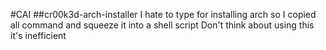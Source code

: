#CAI
##cr00k3d-arch-installer
I hate to type for installing arch so I copied all command and squeeze it into a shell script 
Don't think about using this it's inefficient
